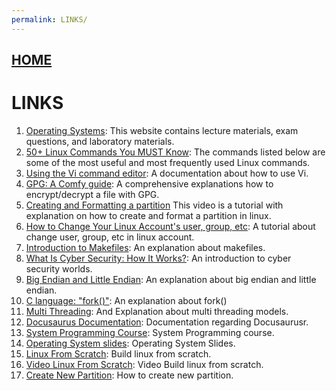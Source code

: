 ```yaml
---
permalink: LINKS/
---
```


## [HOME](../)
# LINKS

1. [Operating Systems](https://os.vlsm.org): This website contains lecture materials, exam questions, and laboratory materials.
2. [50+ Linux Commands You MUST Know](https://www.digitalocean.com/community/tutorials/linux-commands): The commands listed below are some of the most useful and most frequently used Linux commands.
3. [Using the Vi command editor](https://www.ibm.com/docs/en/zos/2.4.0?topic=editing-using-vi-command-editor): A documentation about how to use Vi.
4. [GPG: A Comfy guide](https://youtu.be/eLKOIjNFwVs?si=LzZ0KlfqgN3LdLJf): A comprehensive explanations how to encrypt/decrypt a file with GPG.
5. [Creating and Formatting a partition](https://youtu.be/5kVAzxTwy5Q?si=OV4bjBFNrFIh9k2r) This video is a tutorial with explanation on how to create and format a partition in linux.
6. [How to Change Your Linux Account's user, group, etc](https://unix.stackexchange.com/questions/26675/how-can-i-change-a-users-default-group-in-linux): A tutorial about change user, group, etc in linux account.
7. [Introduction to Makefiles](https://www.youtube.com/watch?v=_r7i5X0rXJk&ab_channel=PaulProgramming): An explanation about makefiles.
8. [What Is Cyber Security: How It Works?](https://youtu.be/inWWhr5tnEA?feature=shared): An introduction to cyber security worlds.
9. [Big Endian and Little Endian](https://youtu.be/jhErugDB-34?feature=shared): An explanation about big endian and little endian.
10. [C language: "fork()"](https://www.geeksforgeeks.org/fork-system-call/): An explanation about fork()
11. [Multi Threading](https://www.geeksforgeeks.org/multi-threading-models-in-process-management/): And Explanation about multi threading models.
12. [Docusaurus Documentation](https://docusaurus.io/docs): Documentation regarding Docusaurusr.
13. [System Programming Course](https://sp.vlsm.org/): System Programming course.
14. [Operating System slides](https://docos.vlsm.org/): Operating System Slides.
15. [Linux From Scratch](https://www.linuxfromscratch.org/lfs/view/12.2/index.html): Build linux from scratch.
16. [Video Linux From Scratch](https://www.youtube.com/watch?v=vMdPHpPiy4Q&list=PLyc5xVO2uDsDzdT8lkx430hZ-gY69wgS3&index=7): Video Build linux from scratch.
17. [Create New Partition](https://www.youtube.com/watch?v=O5kh_-6e4kk&pp=ygUkaG93IHRvIGNyZWF0ZSBuZXcgcGFydGl0aW9uIGluIGxpbnV4): How to create new partition.

